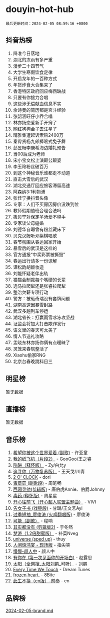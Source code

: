 # douyin-hot-hub

`最后更新时间：2024-02-05 08:59:16 +0800`

## 抖音热榜

1. 降准今日落地
1. 湖北的冻雨有多严重
1. 漫步二十四节气
1. 大学生寒假饮食定律
1. 开启龙年的一百种方式
1. 年货炸食大合集来了
1. 香港特区政府回应梅西缺战
1. 只要有你接力合唱
1. 这些涉无偿献血信息不实
1. 佘诗曼的简历都是宫斗经验
1. 张韶涵旺仔小乔合唱
1. 林亦扬恋爱新手开窍了
1. 网红狗狗金子去汪星了
1. 晴雅集遭起诉索赔2400万
1. 秦霄贤杨九郎捧哏式兔子舞
1. 彭昱畅李庚希海边婚礼预告
1. 当00后成为老师
1. 宋小宝文松上演颠公颠婆
1. 李玉玲粉丝破百万
1. 到这个神秘音乐谁都走不动道
1. 直击大雪后的武汉
1. 湖北交通厅回应旅客滞留高速
1. 阿森纳3:1利物浦
1. 张佳宁换抖音头像
1. 专家：人们不买房因房价没跌到位
1. 教师假期值班合理合法吗
1. 撒贝宁对保定羊汤爱不释手
1. 专家谈父母逼婚
1. 刘德华自曝曾有粉丝藏床下
1. 贝克汉姆听邓紫棋唱歌
1. 春节氛围从春运回家开始
1. 暴雪后的武汉是这样的
1. 官方通报“中奖彩票被撕毁”
1. 春运出行请多一份谅解
1. 谭松韵胡姬妆造
1. 刘能怀疑老伴出轨
1. 猫猫会制裁每个嘴硬的长辈
1. 选马拉爬犁还是张睿拉爬犁
1. 整治欠薪专项行动
1. 警方：被砸奇瑞没有套牌问题
1. 湖南高速因暴雪封路
1. 武汉多趟列车停运
1. 湖北省长：打赢雨雪冰冻攻坚战
1. 证监会将加大打击欺诈发行
1. 语文里的春天可太美了
1. 情人节送礼攻略
1. 孟晓东林亦扬你俩有点暧昧了
1. 灵笼来春皖整活了
1. Xiaohu偷家RNG
1. 北京台春晚跳科目三

## 明星榜

暂无数据

## 直播榜

暂无数据

## 音乐榜

1. [希望你被这个世界爱着 (副歌)](https://sf3-cdn-tos.douyinstatic.com/obj/tos-cn-ve-2774/oUHCmWQfZlE3QQBKBeD8rCFLpJzPgCpImhsxMt) - 许亚童
1. [我的纸飞机（片段2）](https://sf5-hl-cdn-tos.douyinstatic.com/obj/tos-cn-ve-2774/oM2ZrKcg2CD5AeRB2gkeXOFB1IxAGJdZPazYHf) - GooGoo/王之睿
1. [陷阱（释怀版）](https://sf5-hl-cdn-tos.douyinstatic.com/obj/tos-cn-ve-2774/oE8C21LeZrzKLDFfQYgMzx4GAIHageG5IzayY7) - Zy/白允y
1. [追寻你（万物复苏版）](https://sf6-cdn-tos.douyinstatic.com/obj/tos-cn-ve-2774/oYeAZJsbjIDit9APmBg8u6uDUQnHmoCf3gbo74) - 王天戈/川青
1. [2 O' CLOCK](https://sf5-hl-cdn-tos.douyinstatic.com/obj/tos-cn-ve-2774/oIUBICeqlYQHTigCBOnCMlwBZJkgiBjt1oDfbg) - dori
1. [毒蘑菇 (副歌段)](https://sf6-cdn-tos.douyinstatic.com/obj/tos-cn-ve-2774/ocDEUsfdLjxnlFXtfogBCiQCEqYB7QZgZ8VViM) - 周笔畅
1. [西厢寻他(剪辑版)](https://sf5-hl-cdn-tos.douyinstatic.com/obj/tos-cn-ve-2774/oUsAVfAQKlRNxEv5qxvIB8o5qmIWUcXbzJKJhw) - 唐伯虎Annie、伯爵Johnny
1. [毒药 (释怀版)](https://sf3-cdn-tos.douyinstatic.com/obj/tos-cn-ve-2774/oYILMEAzspdZBIzy4frJNB8ZHPHWAhiwowd4Ad) - 周星星
1. [开心往前飞（开心超人联盟主题曲）](https://sf6-cdn-tos.douyinstatic.com/obj/tos-cn-ve-2774/9d8fb7c82cf1421fb93a9fe925275e0a) - VIVI
1. [告女子书 (戏腔段)](https://sf5-hl-cdn-tos.douyinstatic.com/obj/tos-cn-ve-2774/osCCzFxWgstBDi92ZfBB4ht7gQENBmQMAl0eI6) - 甘璐/王文艺Ayi
1. [过季短袖_廖俊涛 (火鸡翻唱版)](https://sf3-cdn-tos.douyinstatic.com/obj/tos-cn-ve-2774/ogQVJl0tRBKxQgZji7YClFEBrVDeHpPTWfCZbQ) - 廖俊涛
1. [可能（副歌）](https://sf6-cdn-tos.douyinstatic.com/obj/tos-cn-ve-2774/cde1731888894259b333569393c2fb51) - 程响
1. [其实都没有 (剪辑版2)](https://sf5-hl-cdn-tos.douyinstatic.com/obj/tos-cn-ve-2774/oEBNQenHZtBhxYjGgUDQk0BCHTigQafgFlbQ7k) - 于冬然
1. [梦游（1.2倍甜蜜版）](https://sf5-hl-cdn-tos.douyinstatic.com/obj/tos-cn-ve-2774/o4gyAUm8hwufoEABmwVIiQtHsFuGzAEEWtNMzo) - 补菜Nveg
1. [universe (sped up)](https://sf5-hl-cdn-tos.douyinstatic.com/obj/tos-cn-ve-2774/oIQnurQLDCsdYeegkM4CKuVb23MZBXtX6QB8bv) - thuy
1. [人间惊鸿宴 - 现场版](https://sf5-hl-cdn-tos.douyinstatic.com/obj/tos-cn-ve-2774/osF4mrPePAf2Yv8Wfr5fATCHZwL5h1QiGQAKwz) - 指尖笑
1. [慢慢-颜人中](https://sf5-hl-cdn-tos.douyinstatic.com/obj/tos-cn-ve-2774/ocjHNfBXdBxQNC8ZGAeoLMFTUgtBg8bkExunDC) - 颜人中
1. [有你在 (第一次见面你的开场白)](https://sf6-cdn-tos.douyinstatic.com/obj/tos-cn-ve-2774/oAthrQ3ClJBfI57uBoFEgNDYtNCZ0TSYQQfxQ0) - 赵露思
1. [太阳（全网搜_太阳刘鹏_可听）](https://sf5-hl-cdn-tos.douyinstatic.com/obj/tos-cn-ve-2774/ogWbyIQnlBFImVbeDocRdCIYtBHlbJXgfZMvgz) - 刘鹏
1. [Every Time We Touch](https://sf6-cdn-tos.douyinstatic.com/obj/tos-cn-ve-2774/ogN6lUKQeBBfEVhIOMikG1CcJjugxk1tztZyhP) - Dream Tunes
1. [frozen heart.](https://sf3-cdn-tos.douyinstatic.com/obj/tos-cn-ve-2774/oIIWJfyjIACZA9zQMtnJ6hQQhFC4vhCupoRBsO) - 8Bite
1. [此生不换（en版）-前奏](https://sf3-cdn-tos.douyinstatic.com/obj/tos-cn-ve-2774/oMDvUGwhKrKYDEqXiMYEwxZqBWIJFA92CiLAO) - en

## 品牌榜

[2024-02-05-brand.md](2024-02-05-brand.md)
